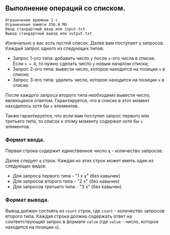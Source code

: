 ## Выполнение операций со списком.

```
Ограничение времени 1 с
Ограничение памяти 256.0 Мб
Ввод стандартный ввод или input.txt
Вывод стандартный вывод или output.txt
```

Изначально у вас есть пустой список. Далее вам поступает `q` запросов. Каждый запрос одного из следующих типов:
- Запрос 1-ого типа: добавить число `y` после `x`-ого числа в списке. Если `x = 0`, то нужно сделать число `y` новым 
началом списка;
- Запрос 2-ого типа: вывести число, которое находится на позиции `x` в списке;
- Запрос 3-его типа: удалить число, которое находится на позиции `x` в списке.

После каждого запроса второго типа необходимо вывести число, являющееся ответом. Гарантируется, что в списке в этот момент
находилось хотя бы `x` элементов.

Также гарантируется, что если вам поступил запрос первого или третьего типа, то список к этому моменту содержал хотя бы
`x` элементов.

### Формат ввода.
Первая строка содержит единственное число `q` - количество запросов.

Далее следует `q` строк. Каждая из этих строк может иметь один из следующих видов:

- Для запроса первого типа - "1 x y" (без кавычек)
- Для запросов второго типа - "2 x" (без кавычек)
- Для запросов третьего типа - "3 x" (без кавычек)

### Формат вывода.
Вывод должен состоять из `count` строк, где `count` - количество запросов второго типа. Каждая строка должна содержать 
ответ на соответствующий запрос в формате `value` (где `value` - число, которое находится на позиции `x`).

